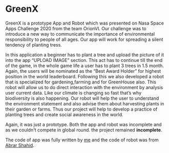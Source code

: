 # GreenX
GreenX is a prototype App and Robot which was presented on Nasa Space Apps Challenge 2020 from the team OrionVI. Our challenge was to introduce a new way to communicate the importance of environmental responsibility to people of all ages. Our app will work for spreading a silent tendency of planting tress. 

In this application a beginner has to plant a tree and upload the picture of it into the app “UPLOAD IMAGE” section. This act has to continue till the end of the game, in the whole game life a user has to plant 3 trees in 1.5 month. Again, the users will be nominated as the “Best Award Holder” for highest position in the world leaderboard. Following this we also developed a robot that is specialized for gardening,farming and for GreenHouse also. This robot will allow us to do direct interaction with the environment by analysis user current data. Like our climate is changing so fast that’s why biodiversity is also happening. Our robot will help the user to understand the environment statement and also advise them about harvesting plants in their garden or farms. Thus our project will help to develop a practice of planting trees and create social awareness in the world. 

Again, it was just a prototype. Both the app and robot was incomplete and as we couldn't compete in global round. the project remained __incomplete__.

The code of app was fully written by [me](https://github.com/ms-Jahan) and the code of robot was from [Abrar Shahid](https://github.com/abrarshahid).
